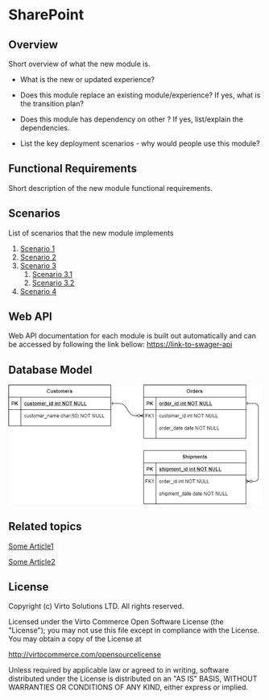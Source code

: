 # SharePoint

## Overview

Short overview of what the new module is.

- What is the new or updated experience?

- Does this module replace an existing module/experience? If yes, what is the transition plan?

- Does this module has dependency on other ? If yes, list/explain the dependencies.

- List the key deployment scenarios - why would people use this module?

## Functional Requirements

Short description of the new module functional requirements.

## Scenarios

List of scenarios that the new module implements

1. [Scenario 1](/doc/scenario-name1.md)
1. [Scenario 2](/doc/scenario-name2.md)
1. [Scenario 3](/doc/scenario-name3.md)
    1. [Scenario 3.1](/doc/scenario-name31.md)
    1. [Scenario 3.2](/doc/scenario-name32.md)
1. [Scenario 4](/doc/scenario-name4.md)

## Web API

Web API documentation for each module is built out automatically and can be accessed by following the link bellow:
<https://link-to-swager-api>

## Database Model

![DB model](./docs/media/diagram-db-model.png)

## Related topics

[Some Article1](some-article1.md)

[Some Article2](some-article2.md)

## License

Copyright (c) Virto Solutions LTD.  All rights reserved.

Licensed under the Virto Commerce Open Software License (the "License"); you
may not use this file except in compliance with the License. You may
obtain a copy of the License at

<http://virtocommerce.com/opensourcelicense>

Unless required by applicable law or agreed to in writing, software
distributed under the License is distributed on an "AS IS" BASIS,
WITHOUT WARRANTIES OR CONDITIONS OF ANY KIND, either express or
implied.
